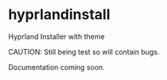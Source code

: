 # hyprlandinstall
Hyprland Installer with theme


CAUTION: Still being test so will contain bugs. 

Documentation coming soon.


